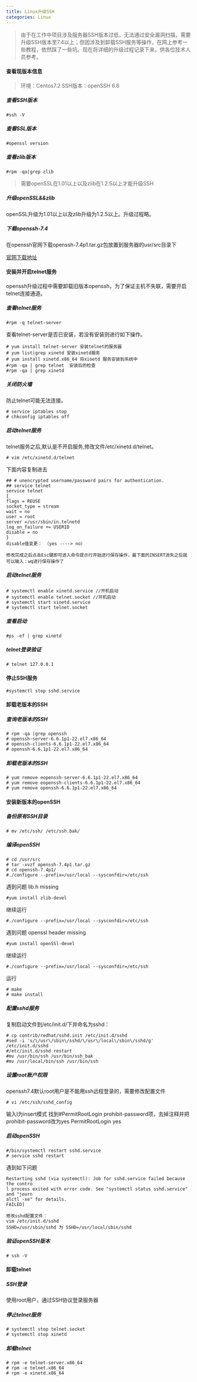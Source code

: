 ```yaml
---
title: Linux升级SSH
categories: Linux
---
```

>由于在工作中项目涉及服务器SSH版本过低，无法通过安全漏洞扫描，需要升级SSH版本至7.4以上；但因涉及到卸载SSH服务等操作，在网上参考一些教程，依然踩了一些坑。现在将详细的升级过程记录下来，供各位技术人员参考。

#### 查看现版本信息
> 环境：Centos7.2
SSH版本：openSSH 6.6
##### 查看SSH版本 
```vim
#ssh -V
```

##### 查看SSL版本 
```vim
#openssl version
```

##### 查看zlib版本
```vim
#rpm -qa|grep zlib
```

> 需要openSSL在1.01以上以及zlib在1.2.5以上才能升级SSH

##### 升级openSSL&&zlib
openSSL升级为1.01以上以及zlib升级为1.2.5以上。升级过程略。

<!--more-->
##### 下载openssh-7.4
在openssh官网下载openssh-7.4p1.tar.gz包放置到服务器的usr/src目录下

<a href="https://cloudflare.cdn.openbsd.org/pub/OpenBSD/OpenSSH/portable/">官网下载地址</a>

#### 安装并开启telnet服务
openssh升级过程中需要卸载旧版本openssh，为了保证主机不失联，需要开启telnet连接通道。
##### 查看telnet服务
```vim
#rpm -q telnet-server 
```
查看telnet-server是否已安装，若没有安装则进行如下操作。
```vim
# yum install telnet-server 安装telnet的服务器
# yum list|grep xinetd 安装xinetd服务
# yum install xinetd.x86_64 将xinetd 服务安装到系统中
#rpm -qa | grep telnet  安装后的检查
#rpm -qa | grep xinetd
```
##### 关闭防火墙
防止telnet可能无法连接。
```vim
# service iptables stop
# chkconfig iptables off
```
##### 启动telnet服务
telnet服务之后,默认是不开启服务,修改文件/etc/xinetd.d/telnet。
```vim
# vim /etc/xinetd.d/telnet
```
下面内容复制进去
```vim
## # unencrypted username/password pairs for authentication.
## service telnet
service telnet
{
flags = REUSE
socket_type = stream
wait = no
user = root
server =/usr/sbin/in.telnetd
log_on_failure += USERID
disable = no
}
disable值变更： （yes ----> no）

修改完成之后点击Esc键即可进入命令提示行开始进行保存操作，最下面的INSERT消失之后就可以输入：wq进行保存操作了
```
##### 启动telnet服务
```vim
# systemctl enable xinetd.service //开机启动
# systemctl enable telnet.socket //开机启动
# systemctl start xinetd.service
# systemctl start telnet.socket
```
##### 查看启动
```vim
#ps -ef | grep xinetd
```
##### telnet登录验证
```vim
# telnet 127.0.0.1
```
#### 停止SSH服务
```vim
#systemctl stop sshd.service
```
#### 卸载老版本的SSH
##### 查询老版本的SSH
```vim
# rpm -qa |grep openssh
# openssh-server-6.6.1p1-22.el7.x86_64
# openssh-clients-6.6.1p1-22.el7.x86_64
# openssh-6.6.1p1-22.el7.x86_64
```
##### 卸载老版本的SSH
```vim
# yum remove eopenssh-server-6.6.1p1-22.el7.x86_64
# yum remove eopenssh-clients-6.6.1p1-22.el7.x86_64
# yum remove openssh-6.6.1p1-22.el7.x86_64
```
#### 安装新版本的openSSH
##### 备份原有SSH目录
```vim
# mv /etc/ssh/ /etc/ssh.bak/
```
##### 编译openSSH
```vim
# cd /usr/src
# tar -xvzf openssh-7.4p1.tar.gz
# cd openssh-7.4p1/
#./configure --prefix=/usr/local --sysconfdir=/etc/ssh
```
遇到问题 lib.h missing  
```vim
#yum install zlib-devel
```
继续运行
```vim
#./configure --prefix=/usr/local --sysconfdir=/etc/ssh
```
遇到问题 openssl header missing
```vim
#yum install openSSl-devel
```
继续运行
```vim
#./configure --prefix=/usr/local --sysconfdir=/etc/ssh
```
运行
```vim
# make
# make install
```
##### 配置sshd服务
复制启动文件到/etc/init.d/下并命名为sshd：
```vim
# cp contrib/redhat/sshd.init /etc/init.d/sshd
#sed -i 's/\/usr\/sbin\/sshd/\/usr\/local\/sbin\/sshd/g' /etc/init.d/sshd
#/etc/init.d/sshd restart
#mv /usr/bin/ssh /usr/bin/ssh_bak
#mv /usr/local/bin/ssh /usr/bin/ssh
```
##### 设置root账户权限
openssh7.4默认root用户是不能用ssh远程登录的，需要修改配置文件
```vim
# vi /etc/ssh/sshd_config
```
输入I为insert模式 找到#PermitRootLogin prohibit-password项，去掉注释并把prohibit-password改为yes
PermitRootLogin yes

##### 启动openSSH
```vim
#/bin/systemctl restart sshd.service
# service sshd restart
```
遇到如下问题
```vim
Restarting sshd (via systemctl): Job for sshd.service failed because the contro
l process exited with error code. See "systemctl status sshd.service" and "journ
alctl -xe" for details.
FAILED]
```
```vim
修改sshd配置文件：
vim /etc/init.d/sshd
SSHD=/usr/sbin/sshd 为 SSHD=/usr/local/sbin/sshd
```
##### 验证openSSH版本
```vim
# ssh -V
```
#### 卸载telnet
##### SSH登录
使用root用户，通过SSH协议登录服务器

##### 停止telnet服务
```vim
# systemctl stop telnet.socket
# systemctl stop xinetd
```
##### 卸载telnet
```vim
# rpm -e telnet-server.x86_64
# rpm -e telnet.x86_64
# rpm -e xinetd.x86_64
```

